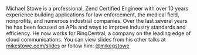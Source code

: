 Michael Stowe is a professional, Zend Certified Engineer with over 10 years experience building applications for law enforcement, the medical field, nonprofits, and numerous industrial companies. Over the last several years he has been focused on APIs and ways to improve industry standards and efficiency. He now works for RingCentral, a company on the leading edge of cloud communications. You can view slides from his other talks at [mikestowe.com/slides](http://mikestowe.com/slides) or follow him: [@mikegstowe](https://twitter.com/mikegstowe)
